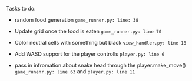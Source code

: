 Tasks to do:

- random food generation `game_runner.py: line: 38`

- Update grid once the food is eaten `game_runner.py: line 70`

- Color neutral cells with something but black `view_handler.py: line 18`

- Add WASD support for the player controlls `player.py: line 6`

- pass in infromation about snake head through the player.make_move() `game_runenr.py: line 63` and `player.py: line 11`
